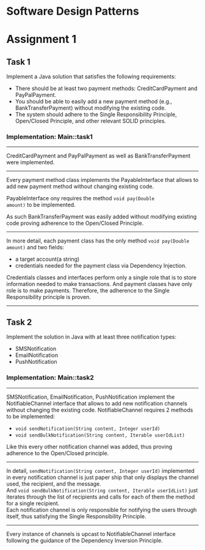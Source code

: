 # Software Design Patterns 
# Assignment 1
## Task 1
Implement a Java solution that satisfies the following requirements:
<ul>
<li>
There should be at least two payment
methods: CreditCardPayment and PayPalPayment.
</li>
<li>
You should be able to easily add a new payment method
(e.g., BankTransferPayment) without modifying the existing code.
</li>
<li>
The system should adhere to the Single Responsibility
Principle, Open/Closed Principle, and other relevant SOLID principles.
</li>
</ul>

### Implementation: Main::task1

<hr>
CreditCardPayment and PayPalPayment as well as BankTransferPayment were implemented.

<hr>
Every payment method class implements the PayableInterface that allows to add new payment method without changing existing code.

PayableInterface ony requires the method <code>void pay(Double amount)</code> to be implemented.

As such BankTransferPayment was easily added without modifying existing code proving adherence to the Open/Closed Principle.
<hr>
In more detail, each payment class has the only method <code>void pay(Double amount)</code> and two fields:
<ul>
<li>a target account(a string)</li>
<li>credentials needed for the payment class via Dependency Injection.</li>
</ul>
Credentials classes and interfaces perform only a single role that is to store information needed to make transactions. And payment classes have only role is to make payments. Therefore, the adherence to the Single Responsibility principle is proven.
<hr>

## Task 2

Implement the solution in Java with at least three notification types:
<ul>
<li>
SMSNotification
</li>
<li>
EmailNotification
</li>
<li>
PushNotification
</li>
</ul>

### Implementation: Main::task2
<hr>
SMSNotification, EmailNotification, PushNotification implement the NotifiableChannel interface that allows to add new notification channels without changing the existing code.
NotifiableChannel requires 2 methods to be implemented:
<ul>
<li><code>void sendNotification(String content, Integer userId)</code></li>
<li><code>void sendBulkNotification(String content, Iterable<Integer> userIdList)</code></li>
</ul>
Like this every other notification channel was added, thus proving adherence to the Open/Closed principle.
<hr>
In detail, <code>sendNotification(String content, Integer userId)</code> implemented in every notification channel is just paper ship that only displays the channel used, the recipient, and the message.<br>
And <code>void sendBulkNotification(String content, Iterable<Integer> userIdList)</code> just iterates through the list of recipients and calls for each of them the method for a single recipient.<br>
Each notification channel is only responsible for notifying the users through itself, thus satisfying the Single Responsibility Principle.
<hr>
Every instance of channels is upcast to NotifiableChannel interface following the guidance of the Dependency Inversion Principle.
<br>
<br>
<br>
<br>